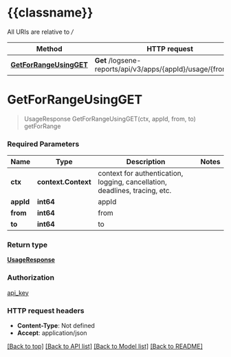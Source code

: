 # {{classname}}

All URIs are relative to */*

| Method                                                                      | HTTP request                                                   | Description |
| --------------------------------------------------------------------------- | -------------------------------------------------------------- | ----------- |
| [**GetForRangeUsingGET**](LogsUsageApiControllerApi.md#GetForRangeUsingGET) | **Get** /logsene-reports/api/v3/apps/{appId}/usage/{from}/{to} | getForRange |

# **GetForRangeUsingGET**
> UsageResponse GetForRangeUsingGET(ctx, appId, from, to)
getForRange

### Required Parameters

| Name      | Type                | Description                                                                 | Notes |
| --------- | ------------------- | --------------------------------------------------------------------------- | ----- |
| **ctx**   | **context.Context** | context for authentication, logging, cancellation, deadlines, tracing, etc. |
| **appId** | **int64**           | appId                                                                       |
| **from**  | **int64**           | from                                                                        |
| **to**    | **int64**           | to                                                                          |

### Return type

[**UsageResponse**](UsageResponse.md)

### Authorization

[api_key](../README.md#api_key)

### HTTP request headers

 - **Content-Type**: Not defined
 - **Accept**: application/json

[[Back to top]](#) [[Back to API list]](../README.md#documentation-for-api-endpoints) [[Back to Model list]](../README.md#documentation-for-models) [[Back to README]](../README.md)
